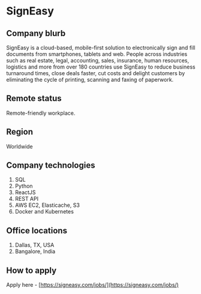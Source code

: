 # SignEasy

## Company blurb
SignEasy is a cloud-based, mobile-first solution to electronically sign and fill documents from
smartphones, tablets and web. People across industries such as real estate, legal, accounting,
sales, insurance, human resources, logistics and more from over 180 countries use SignEasy to
reduce business turnaround times, close deals faster, cut costs and delight customers by eliminating
the cycle of printing, scanning and faxing of paperwork.

## Remote status
Remote-friendly workplace.

## Region
Worldwide

## Company technologies
1. SQL
2. Python
3. ReactJS
4. REST API
5. AWS EC2, Elasticache, S3
6. Docker and Kubernetes

## Office locations
1. Dallas, TX, USA
2. Bangalore, India

## How to apply
Apply here - [https://signeasy.com/jobs/](https://signeasy.com/jobs/)
